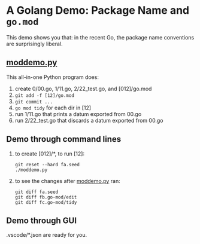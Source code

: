 # A Golang Demo: Package Name and `go.mod`

This demo shows you that:
in the recent Go, the package name conventions are surprisingly liberal.

## [moddemo.py](moddemo.py)

This all-in-one Python program does:
1. create 0/00.go, 1/11.go, 2/22_test.go, and [012]/go.mod
1. `git add -f [12]/go.mod`
1. `git commit ...` 
1. `go mod tidy` for each dir in [12]
1. run 1/11.go that prints a datum exported from 00.go
1. run 2/22_test.go that discards a datum exported from 00.go

## Demo through command lines

1. to create [012]/*, to run [12]:
   ```shell
   git reset --hard fa.seed
   ./moddemo.py
   ```
1. to see the changes after [moddemo.py](moddemo.py) ran:
   ```shell
   git diff fa.seed
   git diff fb.go-mod/edit
   git diff fc.go-mod/tidy
   ```

## Demo through GUI

.vscode/*.json are ready for you.
